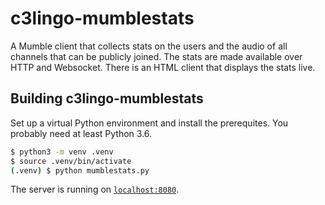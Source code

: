 # c3lingo-mumblestats

A Mumble client that collects stats on the users and the audio of all channels that can be publicly joined. The stats are made available over HTTP and Websocket. There is an HTML client that displays the stats live.

## Building c3lingo-mumblestats

Set up a virtual Python environment and install the prerequites. You probably need at least Python 3.6.

```bash
$ python3 -m venv .venv
$ source .venv/bin/activate
(.venv) $ python mumblestats.py
```

The server is running on [`localhost:8080`](http://localhost:8080/).
